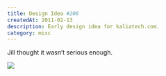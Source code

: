 ```yaml
---
title: Design Idea #206
createdAt: 2011-02-13
description: Early design idea for kaliatech.com.
category: misc
---
```

Jill thought it wasn’t serious enough.

<img src="/i/blog/2011/Idea226b.png" />
